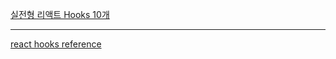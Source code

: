 [실전형 리액트 Hooks 10개](https://nomadcoders.co/react-hooks-introduction)

---

[react hooks reference](https://ko.reactjs.org/docs/hooks-reference.html)
